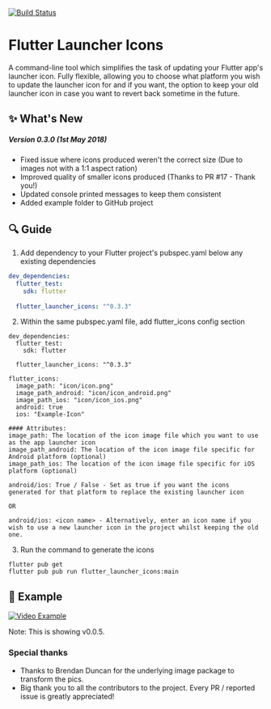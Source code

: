 [![Build Status](https://travis-ci.org/MarkOSullivan94/flutter_launcher_icons.svg?branch=master)](https://travis-ci.org/MarkOSullivan94/flutter_launcher_icons)

# Flutter Launcher Icons

A command-line tool which simplifies the task of updating your Flutter app's launcher icon. Fully flexible, allowing you to choose what platform you wish to update the launcher icon for and if you want, the option to keep your old launcher icon in case you want to revert back sometime in the future.


## :sparkles: What's New

##### Version 0.3.0 (1st May 2018)
 * Fixed issue where icons produced weren't the correct size (Due to images not with a 1:1 aspect ration)
 * Improved quality of smaller icons produced (Thanks to PR #17 - Thank you!)
 * Updated console printed messages to keep them consistent
 * Added example folder to GitHub project

## :mag: Guide

1. Add dependency to your Flutter project's pubspec.yaml below any existing dependencies

```yaml
dev_dependencies: 
  flutter_test:
    sdk: flutter
    
  flutter_launcher_icons: "^0.3.3"
```

2. Within the same pubspec.yaml file, add flutter_icons config section

```
dev_dependencies: 
  flutter_test:
    sdk: flutter
    
  flutter_launcher_icons: "^0.3.3"
  
flutter_icons:
  image_path: "icon/icon.png"
  image_path_android: "icon/icon_android.png"
  image_path_ios: "icon/icon_ios.png"
  android: true
  ios: "Example-Icon"
```
```
#### Attributes: 
image_path: The location of the icon image file which you want to use as the app launcher icon
image_path_android: The location of the icon image file specific for Android platform (optional)
image_path_ios: The location of the icon image file specific for iOS platform (optional)

android/ios: True / False - Set as true if you want the icons generated for that platform to replace the existing launcher icon

OR

android/ios: <icon name> - Alternatively, enter an icon name if you wish to use a new launcher icon in the project whilst keeping the old one.
```

3. Run the command to generate the icons

```
flutter pub get
flutter pub pub run flutter_launcher_icons:main
```

## :eyes: Example

[![Video Example](https://img.youtube.com/vi/RjNAxwcP3Tc/0.jpg)](https://www.youtube.com/watch?v=RjNAxwcP3Tc)

Note: This is showing v0.0.5.

### Special thanks

- Thanks to Brendan Duncan for the underlying image package to transform the pics. 
- Big thank you to all the contributors to the project. Every PR / reported issue is greatly appreciated! 
